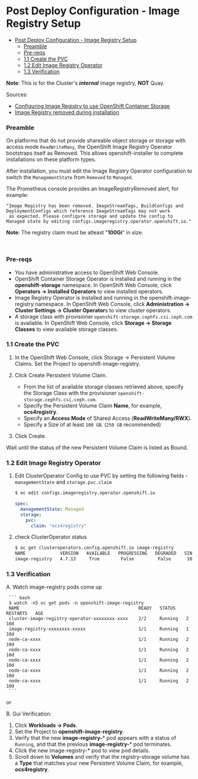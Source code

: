 # Post Deploy Configuration - Image Registry Setup

- [Post Deploy Configuration - Image Registry Setup](#post-deploy-configuration---image-registry-setup)
    - [Preamble](#preamble)
    - [Pre-reqs](#pre-reqs)
    - [1.1 Create the PVC](#11-create-the-pvc)
    - [1.2 Edit Image Registry Operator](#12-edit-image-registry-operator)
    - [1.3 Verification](#13-verification)

**Note**: This is for the Cluster's ***internal*** image registry, **NOT** Quay.

Sources:
- [Configuring Image Registry to use OpenShift Container Storage](https://access.redhat.com/documentation/en-us/red_hat_openshift_container_storage/4.7/html/managing_and_allocating_storage_resources/configure-storage-for-openshift-container-platform-services_rhocs#configuring-image-registry-to-use-openshift-container-storage_rhocs)
- [Image Registry removed during installation](https://docs.openshift.com/container-platform/4.7/installing/installing_vsphere/installing-vsphere.html#registry-removed_installing-vsphere)


### Preamble

On platforms that do not provide shareable object storage or storage with access mode `ReadWriteMany`, the OpenShift Image Registry Operator bootstraps itself as Removed. This allows openshift-installer to complete installations on these platform types.

After installation, you must edit the Image Registry Operator configuration to switch the `ManagementState` from `Removed` to `Managed`.


The Prometheus console provides an ImageRegistryRemoved alert, for example:

```
"Image Registry has been removed. ImageStreamTags, BuildConfigs and DeploymentConfigs which reference ImageStreamTags may not work
 as expected. Please configure storage and update the config to Managed state by editing configs.imageregistry.operator.openshift.io."
```

**Note**: The registry claim must be atleast "**100Gi**" in size.

<br />


### Pre-reqs

-  You have administrative access to OpenShift Web Console.
- OpenShift Container Storage Operator is installed and running in the **openshift-storage** namespace. In OpenShift Web Console, click **Operators → Installed Operators** to view installed operators.
- Image Registry Operator is installed and running in the openshift-image-registry namespace. In OpenShift Web Console, click **Administration → Cluster Settings → Cluster Operator**s to view cluster operators.
- A storage class with provisioner `openshift-storage.cephfs.csi.ceph.com` is available. In OpenShift Web Console, click **Storage → Storage Classes** to view available storage classes.

### 1.1 Create the PVC

1. In the OpenShift Web Console, click Storage → Persistent Volume Claims.
Set the Project to openshift-image-registry.
2. Click Create Persistent Volume Claim.

   - From the list of available storage classes retrieved above, specify the Storage Class with the provisioner `openshift-storage.cephfs.csi.ceph.com`.
   - Specify the Persistent Volume Claim **Name**, for example, **ocs4registry**.
   - Specify an **Access Mode** of Shared Access (**ReadWriteMany/RWX**).
   - Specify a Size of at least `100 GB`. (`250 GB` recommended)
3. Click Create.

Wait until the status of the new Persistent Volume Claim is listed as Bound.

### 1.2 Edit Image Registry Operator

1. Edit ClusterOperator Config to use PVC by setting the following fields - `managementState` and `storage.pvc.claim`
     ``` bash
     $ oc edit configs.imageregistry.operator.openshift.io
     ```
     ```yaml
     spec:
       managementState: Managed
       storage:
         pvc:
           claim: "ocs4registry"
     ```
2. check ClusterOperator status

     ``` bash
     $ oc get clusteroperators.config.openshift.io image-registry
     NAME             VERSION   AVAILABLE   PROGRESSING   DEGRADED   SINCE
     image-registry   4.7.13     True        False         False      10d
     ```

### 1.3 Verification

A. Watch image-registry pods come up

     ``` bash
     $ watch -n5 oc get pods -n openshift-image-registry
     NAME                                             READY   STATUS    RESTARTS   AGE
     cluster-image-registry-operator-xxxxxxxx-xxxx    2/2     Running   2          10d
     image-registry-xxxxxxxx-xxxxx                    1/1     Running   1          10d
     node-ca-xxxx                                     1/1     Running   2          10d
     node-ca-xxxx                                     1/1     Running   2          10d
     node-ca-xxxx                                     1/1     Running   2          10d
     node-ca-xxxx                                     1/1     Running   2          10d
     node-ca-xxxx                                     1/1     Running   2          10d
     ```

or 

B. Gui Verification:

1. Click **Workloads → Pods**.
2. Set the Project to **openshift-image-registry**.
3. Verify that the new **image-registry-*** pod appears with a status of `Running`, and that the previous **image-registry-*** pod terminates.
4. Click the new image-registry-* pod to view pod details.
5. Scroll down to **Volumes** and verify that the registry-storage volume has a **Type** that matches your new Persistent Volume Claim, for example, **ocs4registry**.